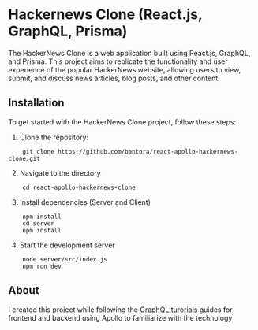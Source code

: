 
# Hackernews Clone (React.js, GraphQL, Prisma)
The HackerNews Clone is a web application built using React.js, GraphQL, and Prisma. This project aims to replicate the functionality and user experience of the popular HackerNews website, allowing users to view, submit, and discuss news articles, blog posts, and other content.

## Installation
To get started with the HackerNews Clone project, follow these steps:
1. Clone the repository:
```
	git clone https://github.com/bantora/react-apollo-hackernews-clone.git
```
2. Navigate to the directory
```
	cd react-apollo-hackernews-clone
```
3. Install dependencies (Server and Client)
```
	npm install 
	cd server
	npm install
```
4. Start the development server
```
	node server/src/index.js
	npm run dev
```

## About
I created this project while following the [GraphQL turorials](https://www.howtographql.com/) guides for frontend and backend using Apollo to familiarize with the technology
